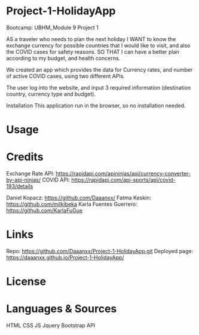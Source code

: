 # Project-1-HolidayApp
Bootcamp: UBHM_Module 9 Project 1

AS a traveler who needs to plan the next holiday
I WANT to know the exchange currency for possible countries that I would like to visit, and also the COVID cases for safety reasons.
SO THAT I can have a better plan according to my budget, and health concerns.

We created an app which provides the data for Currency rates, and number of active COVID cases, using two different APIs.

The user log into the website, and input 3 required information (destination country, currency type and budget).


Installation
This application run in the browser, so no installation needed.

# Usage
<!-- //Search bar is displayed on the screen.
//Search for a city using the mentioned bar.
//Today's weather is displayed at the top right hand side of the screen.
//Below, we can see the weather information for the following 5 days
//Cities' search history is shown on the left side of the screen.
//image -->

# Credits
Exchange Rate API: https://rapidapi.com/apininjas/api/currency-converter-by-api-ninjas/
COVID API: https://rapidapi.com/api-sports/api/covid-193/details

Daniel Kopacz: https://github.com/Daaanxx/
Fatma Keskin: https://github.com/milkibeka
Karla Fuentes Guerrero: https://github.com/KarlaFuGue
# Links
Repo: https://github.com/Daaanxx/Project-1-HolidayApp.git
Deployed page: https://daaanxx.github.io/Project-1-HolidayApp/


# License
<!-- MIT License -->

<!-- Copyright (c) [2023] [KarlaFuentesGuerrero] -->

# Languages & Sources
HTML
CSS
JS
Jquery
Bootstrap
API